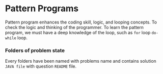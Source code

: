 # Pattern Programs
Pattern program enhances the coding skill, logic, and looping concepts. To check the logic and thinking of the programmer. To learn the pattern program, we must have a deep knowledge of the loop, such as `for` loop `do-while` loop.
### Folders of problem state
  Every folders have been named with problems name and contains solution `JAVA file` with question `README` file.